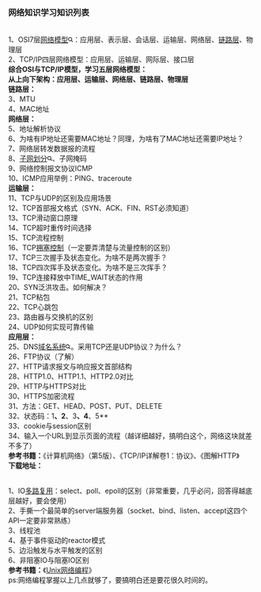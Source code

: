 ### 网络知识学习知识列表
<p data-pid="CnzIx4DH"><br>1、OSI7层<span><a class="RichContent-EntityWord css-pgtd2j" data-za-not-track-link="true" href="https://www.zhihu.com/search?q=%E7%BD%91%E7%BB%9C%E6%A8%A1%E5%9E%8B&amp;search_source=Entity&amp;hybrid_search_source=Entity&amp;hybrid_search_extra=%7B%22sourceType%22%3A%22answer%22%2C%22sourceId%22%3A2283322148%7D" target="_blank">网络模型<svg width="10px" height="10px" viewBox="0 0 15 15" class="css-1dvsrp"><path d="M10.89 9.477l3.06 3.059a1 1 0 0 1-1.414 1.414l-3.06-3.06a6 6 0 1 1 1.414-1.414zM6 10a4 4 0 1 0 0-8 4 4 0 0 0 0 8z" fill="currentColor"></path></svg></a></span>：应用层、表示层、会话层、运输层、网络层、<a href="https://www.zhihu.com/search?q=%E9%93%BE%E8%B7%AF%E5%B1%82&amp;search_source=Entity&amp;hybrid_search_source=Entity&amp;hybrid_search_extra=%7B%22sourceType%22%3A%22answer%22%2C%22sourceId%22%3A1949920314%7D" class="internal" data-za-detail-view-id="1043">链路层</a>、物理层<br>2、TCP/IP四层网络模型：应用层、运输层、网际层、接口层<br><b>综合OSI与TCP/IP模型，学习五层网络模型：</b><br><b>从上向下架构：应用层、运输层、网络层、链路层、物理层</b><br><b>链路层：</b><br>3、MTU<br>4、MAC地址<br><b>网络层：</b><br>5、地址解析协议<br>6、为啥有IP地址还需要MAC地址？同理，为啥有了MAC地址还需要IP地址？<br>7、网络层转发数据报的流程<br>8、<span><a class="RichContent-EntityWord css-pgtd2j" data-za-not-track-link="true" href="https://www.zhihu.com/search?q=%E5%AD%90%E7%BD%91%E5%88%92%E5%88%86&amp;search_source=Entity&amp;hybrid_search_source=Entity&amp;hybrid_search_extra=%7B%22sourceType%22%3A%22answer%22%2C%22sourceId%22%3A2283322148%7D" target="_blank">子网划分<svg width="10px" height="10px" viewBox="0 0 15 15" class="css-1dvsrp"><path d="M10.89 9.477l3.06 3.059a1 1 0 0 1-1.414 1.414l-3.06-3.06a6 6 0 1 1 1.414-1.414zM6 10a4 4 0 1 0 0-8 4 4 0 0 0 0 8z" fill="currentColor"></path></svg></a></span>、子网掩码<br>9、网络控制报文协议ICMP<br>10、ICMP应用举例：PING、traceroute<br><b>运输层：</b><br>11、TCP与UDP的区别及应用场景<br>12、TCP首部报文格式（SYN、ACK、FIN、RST必须知道）<br>13、TCP滑动窗口原理<br>14、TCP超时重传时间选择<br>15、TCP流程控制<br>16、TCP<a href="https://www.zhihu.com/search?q=%E6%8B%A5%E5%A1%9E%E6%8E%A7%E5%88%B6&amp;search_source=Entity&amp;hybrid_search_source=Entity&amp;hybrid_search_extra=%7B%22sourceType%22%3A%22answer%22%2C%22sourceId%22%3A1949920314%7D" class="internal" data-za-detail-view-id="1043">拥塞控制</a>（一定要弄清楚与流量控制的区别）<br>17、TCP三次握手及状态变化。为啥不是两次握手？<br>18、TCP四次挥手及状态变化。为啥不是三次挥手？<br>19、TCP连接释放中TIME_WAIT状态的作用<br>20、SYN泛洪攻击。如何解决？<br>21、TCP粘包<br>22、TCP心跳包<br>23、路由器与交换机的区别<br>24、UDP如何实现可靠传输<br><b>应用层：</b><br>25、DNS<span><a class="RichContent-EntityWord css-pgtd2j" data-za-not-track-link="true" href="https://www.zhihu.com/search?q=%E5%9F%9F%E5%90%8D%E7%B3%BB%E7%BB%9F&amp;search_source=Entity&amp;hybrid_search_source=Entity&amp;hybrid_search_extra=%7B%22sourceType%22%3A%22answer%22%2C%22sourceId%22%3A2283322148%7D" target="_blank">域名系统<svg width="10px" height="10px" viewBox="0 0 15 15" class="css-1dvsrp"><path d="M10.89 9.477l3.06 3.059a1 1 0 0 1-1.414 1.414l-3.06-3.06a6 6 0 1 1 1.414-1.414zM6 10a4 4 0 1 0 0-8 4 4 0 0 0 0 8z" fill="currentColor"></path></svg></a></span>。采用TCP还是UDP协议？为什么？<br>26、FTP协议（了解）<br>27、HTTP请求报文与响应报文首部结构<br>28、HTTP1.0、HTTP1.1、HTTP2.0对比<br>29、HTTP与HTTPS对比<br>30、HTTPS加密流程<br>31、方法：GET、HEAD、POST、PUT、DELETE<br>32、状态码：1<b>、2</b>、3<b>、4</b>、5**<br>33、cookie与session区别<br>34、输入一个URL到显示页面的流程（越详细越好，搞明白这个，网络这块就差不多了）<br><b>参考书籍：</b>《计算机网络》（第5版）、《TCP/IP详解卷1：协议》、《图解HTTP》<br><b>下载地址：</b></p>

<p data-pid="i4giCcJa"><br>1、IO<a href="https://www.zhihu.com/search?q=%E5%A4%9A%E8%B7%AF%E5%A4%8D%E7%94%A8&amp;search_source=Entity&amp;hybrid_search_source=Entity&amp;hybrid_search_extra=%7B%22sourceType%22%3A%22answer%22%2C%22sourceId%22%3A1949920314%7D" class="internal" data-za-detail-view-id="1043">多路复用</a>：select、poll、epoll的区别（非常重要，几乎必问，回答得越底层越好，要会使用）<br>2、手撕一个最简单的server端服务器（socket、bind、listen、accept这四个API一定要非常熟练）<br>3、线程池<br>4、基于事件驱动的reactor模式<br>5、边沿触发与水平触发的区别<br>6、非阻塞IO与阻塞IO区别<br><b>参考书籍：</b>《<a href="https://www.zhihu.com/search?q=Unix%E7%BD%91%E7%BB%9C%E7%BC%96%E7%A8%8B&amp;search_source=Entity&amp;hybrid_search_source=Entity&amp;hybrid_search_extra=%7B%22sourceType%22%3A%22answer%22%2C%22sourceId%22%3A2272142778%7D" class="internal" data-za-detail-view-id="1043">Unix网络编程</a>》<br>ps:网络编程掌握以上几点就够了，要搞明白还是要花很久时间的。</p>

